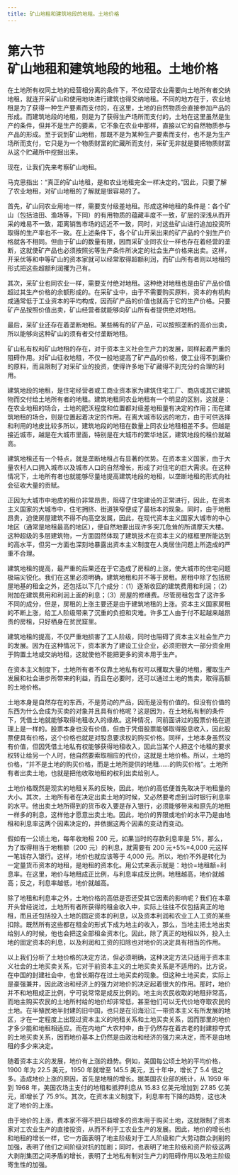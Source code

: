 ```yaml
---
title: 矿山地租和建筑地段的地租。土地价格
---
```


# 第六节<br>**矿山地租&zwnj;和建筑地段的地租。&zwnj;土地价格**

在土地所有权同土地的经营相分离的条件下，不仅经营农业需要向土地所有者交纳地租，就连开采矿山和使用地块进行建筑也得交纳地租。不同的地方在于，农业地租是为了获得一种生产要素而支付的，在这里，土地的自然物质会直接参加产品的形成。而建筑地段的地租，则是为了获得生产场所而支付的，土地在这里虽然是生产的条件，但并不是生产的要素，它不象在农业中那样，直接以它的自然物质参与产品的形成。至于说到矿山地租，那既不是为某种生产要素而支付，也不是为生产场所而支付，它只是为一个物质财富的贮藏所而支付，采矿无非就是要把物质财富从这个贮藏所中挖掘出来。

现在，让我们先来考察矿山地租。

马克思指出：“真正的矿山地租，是和农业地租完全一样决定的。”因此，只要了解了农业地租，对矿山地租的了解就是很容易的了。

首先，矿山同农业用地一样，需要支付级差地租。形成这种地租的条件是：各个矿山（包括油田、渔场等，下同）的有用物质的蕴藏丰度不一致，矿层的深浅从而开采的难易不一致，距离销售市场的远近不一致，同时，对这些矿山进行追加投资所取得的生产率也不一致。在上述条件下，各个矿山开采出来的矿产品的个别生产价格就各不相同。但由于矿山的数量有限，因而采矿业同农业一样也存在着经营的垄断，这就使矿产品也必须按照劣等生产条件所决定的社会生产价格来出卖。这样，开采优等和中等矿山的资本家就可以经常取得超额利润，而矿山所有者则以地租的形式把这些超额利润攫为己有。

其次，采矿业也同农业一样，需要支付绝对地租。这种绝对地租也是由矿产品价值超过其生产价格的余额形成的。在采矿业中，由于不需要购买原料，资本的有机构成通常低于工业资本的平均构成，因而矿产品的价值也就高于它的生产价格。只要矿产品按照价值出卖，矿山经营者就能够向矿山所有者提供绝对地租。

最后，采矿业还存在着垄断地租。某些稀有的矿产品，可以按照垄断的高价出卖，所以能够向这种矿山的须有者交付垄断地租。

矿山私有权和矿山地租的存在，对于资本主义社会生产力的发展，同样起着严重的阻碍作用。对矿山征收地租，不仅一般地提高了矿产品的价格，使工业得不到廉价的原料，而且限制了对采矿业的投资，使得许多地下矿藏得不到充分的合理的利用。

建筑地段的地租，是住宅经营者或工商业资本家为建筑住宅工厂、商店或其它建筑物而交付给土地所有者的地租。建筑地租同农业地租有一个明显的区别，这就是：在农业地租的场合，土地的肥沃程度和位置都对级差地租量有决定的作用；而在建筑地租的场合，则是位置起着决定的作用。在离大城市较远的地方，由于可供选择和利用的地皮比较多所以，建筑地段的地租在数量上同农业地租相差不多。但越是接近城市，越是在大城市里面，特别是在大城市的繁华地区，建筑地段的租价就越高。

建筑地租还有一个特点，就是垄断地租占有显著的优势。在资本主义国家，由于大量农村人口拥入城市以及城市人口的自然增长，形成了对住宅的巨大需求。在这种情况下，土地所有者也就能够尽量地提高建筑地段的地租，以垄断地租的形式向社会征收大量的贡赋。

正因为大城市中地皮的租价非常昂贵，阻碍了住宅建设的正常进行，因此，在资本主义国家的大城市中，住宅拥挤、街道狭窄便成了最标本的现象。同时，由于地租昂贵，迫使房屋建筑不得不向高空发属，因此，在现代资本主义国家大城市的中心地区（通常是地租最高的地区），便自然地要出现许多突兀危耸的所谓摩天大楼。这种超级的多层建筑物，一方面固然体现了建筑技术在资本主义的框框里所能达到的高水平，但另一方面也深刻地暴露出资本主义制度在人类居住问题上所造成的严重不合理。

建筑地租的提高，最严重的后果还在于它造成了房租的上涨，使大城市的住宅问题极端尖锐化。我们在这里必须明确，建筑地租和并不等于房租。房租中除了包括房屋地基的租金之外，还包括以下几个成分：（1）逐渐收回的建筑费用和利润；（2）附加在建筑费用和利润上面的利息；（3）房屋的修缮费。尽管房租包含了这许多不同的成分，但是，房租的上涨主要还是由于建筑地租的上涨。资本主义国家房租的不断上涨，给工人阶级带来了沉重的负担和灾难。许多工人由于付不起越来越昂贵的房租，只好栖身在贫民窟里。

建筑地租的提高，不仅严重地损害了工人阶级，同时也阻碍了资本主义社会生产力的发展。因为在这种情况下，资本家为了建设工业企业，必须把很大一部分资金用于购置土地或交纳地租，这就使他不能把更多的资本用于生产。

在资本主义制度下，土地所有者不仅靠土地私有权可以攫取大量的地租，攫取生产发展和社会进步所带来的利益，而且在必要时，还可以通过土地的售卖，取得高额的土地价格。

土地本身是自然存在的东西，不是劳动的产品，因而是没有价值的。但没有价值的东西为什么会成为买卖的对象并且具有价格呢？这是因为，在土地私有制的条件下，凭借土地就能够取得地租收入的缘故。这种情况，同前面讲过的股票价格在道理上是一样的。股票本身也没有价值，但由于凭借股票能够取得股息收入，因此股票便具有价格，这个价格也就是对股息要求权的购买价格。同样，土地本身虽然没有价值，但因凭借土地私有权能够获得地租收入，因此当某个人把这个地租的要求权转让给另一个人时，他自然要索取相应的代价，这就是土地价格。所以，土地的价格，“并不是土地的购买价格，而是土地所提供的地租……的购买价格”。土地所有者出卖土地，也就是把他收取地租的权利出卖给别人。

土地价格既然是现实的地租关系的反映，因此，地价的高低便首先取决于地租量的大小。其次，土地所有者在决定出卖土地的时候，又必然要考虑到当时银行利息率的水平。他出卖土地所得到的货币收入要是存入银行，必须能够带来和原先的地租一样多的利息，这样他才愿意出卖土地。因此，地价的界限或地价的水平乃是由地租和利息率这两个因素决定的，并依据这两个因素的变动而变动。

假如有一公顷土地，每年收地租 200 元，如果当时的存款利息率是 5%，那么，为了取得相当于地租额（200 元）的利息，就需要有 200 元+5%=4,000 元这样一笔钱存入银行。这样，地价也就应该等于 4,000 元。所以，地价不外是转化为一定量货币资本的地租，是地租的资本化。用公式来表示就是：地价=地租额÷利息率。在这里，地价与地租成正比例，与利息率成反比例。地租越高，地价就越高；反之，利息率越低，地价就越高。

除了地租和利息率之外，土地价格的高低是否还受其它因素的影响呢？我们在本章开头曾经说过，土地所有者所获得的租金收入中，实际上往往不仅包括真正的地租，而且还包括投入土地的固定资本的利息，以及资本利润和农业工人工资的某些扣除。既然所有这些都在租金的形式下成为地主的收入，那么，当地主把土地出卖给别人的时候，他也会把这全部租金资本化。因此，除了真正的地租以外，投入土地的固定资本的利息，以及利润和工资的扣除也对地价的决定具有相当的作用。

以上我们分析了土地价格的决定方法，但必须明确，这种决定方法只适用于资本主义社会的土地买卖关系，它对于前资本主义的土地买卖关系是不适用的。比方说，在中国的封建社会中，也曾长期存在过土地买卖的现象。但这种土地买卖，实际上是豪强兼并，因此政治和经济上的强力对地价的决定起着很大的作用。那时，地价并不和地租成正比例，宁可说常常是成反比例的。地主向农民收取的地租非常高，而地主购买农民的土地所村给的地价却非常低，甚至他们可以无代价地夺取农民的土地。在半殖民地半封建的旧中国，也只是在沿海沿江一带资本主义有所发展的地区，才在一定程度上出现过资本主义的地租关系和土地买卖关系，因而那里的地价才多少能和地租相适应。而在内地广大农村中，由于仍然存在着古老的封建掠夺式的土地买卖关系，因而地价基本上仍然是由政治和经济的强力来决定，而不是由地租的多少来决定。

随着资本主义的发展，地价有上涨的趋势。例如，美国每公顷土地的平均价格，1900 年为 22.5 美元，1950 年就增至 145.5 美元，五十年中，增长了 5.4 倍之多。造成地价上涨的原因，首先是地租的增长。据美国农业部的统计，从 1959 年到 1968 年，美国农场主支付的地租和抵押利息从 15.83 亿美元增加到 27.85 亿美元，即增长了 75.9%。其次，在资本主义制度下，利息率有下降的趋势，这也决定了地价的上涨。

由于地价的上涨，费本家不得不把日益增多的资本用于购买土地，这就限制了资本家对工农业生产的直接投资，从而不利于工农业生产的发展。因此，地价的增长也和地租的增长一样，它一方面表明了地主阶级对于工人阶级和广大劳动群众剥削的加强，表明了他们之间阶级对抗的加剧；同时，也表明了地主阶级和资产阶级这两大剥削集团之间矛盾的增长，表明了土地私有制对生产力的阻碍作用以及地主阶级寄生性的加强。